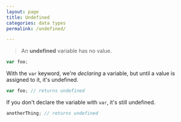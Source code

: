 ```yaml
---
layout: page
title: Undefined
categories: data types
permalink: /undefined/

---
```


> An **undefined** variable has no value. 

```js
var foo;
```

With the `var` keyword, we're *declaring* a variable, but until a value is assigned to it, it's undefined.

```js
var foo; // returns undefined
```

If you don't declare the variable with `var`, it's still undefined.

```js
anotherThing; // returns undefined
```
